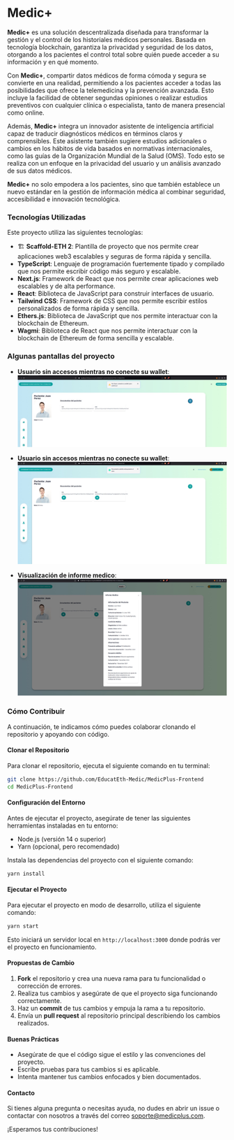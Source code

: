 
# Medic+

**Medic+** es una solución descentralizada diseñada para transformar la gestión y el control de los historiales médicos personales. Basada en tecnología blockchain, garantiza la privacidad y seguridad de los datos, otorgando a los pacientes el control total sobre quién puede acceder a su información y en qué momento.

Con **Medic+**, compartir datos médicos de forma cómoda y segura se convierte en una realidad, permitiendo a los pacientes acceder a todas las posibilidades que ofrece la telemedicina y la prevención avanzada. Esto incluye la facilidad de obtener segundas opiniones o realizar estudios preventivos con cualquier clínica o especialista, tanto de manera presencial como online.

Además, **Medic+** integra un innovador asistente de inteligencia artificial capaz de traducir diagnósticos médicos en términos claros y comprensibles. Este asistente también sugiere estudios adicionales o cambios en los hábitos de vida basados en normativas internacionales, como las guías de la Organización Mundial de la Salud (OMS). Todo esto se realiza con un enfoque en la privacidad del usuario y un análisis avanzado de sus datos médicos.

**Medic+** no solo empodera a los pacientes, sino que también establece un nuevo estándar en la gestión de información médica al combinar seguridad, accesibilidad e innovación tecnológica.

### Tecnologías Utilizadas

Este proyecto utiliza las siguientes tecnologías:
- 🏗 **Scaffold-ETH 2**: Plantilla de proyecto que nos permite crear aplicaciones web3 escalables y seguras de forma rápida y sencilla.
- **TypeScript**: Lenguaje de programación fuertemente tipado y compilado que nos permite escribir código más seguro y escalable.
- **Next.js**: Framework de React que nos permite crear aplicaciones web escalables y de alta performance.
- **React**: Biblioteca de JavaScript para construir interfaces de usuario.
- **Tailwind CSS**: Framework de CSS que nos permite escribir estilos personalizados de forma rápida y sencilla.
- **Ethers.js**: Biblioteca de JavaScript que nos permite interactuar con la blockchain de Ethereum.
- **Wagmi**: Biblioteca de React que nos permite interactuar con la blockchain de Ethereum de forma sencilla y escalable.

### Algunas pantallas del proyecto
- **Usuario sin accesos mientras no conecte su wallet**: 
![Wallet no conectada](Wallet-No-Conectada.jpeg)

- **Usuario sin accesos mientras no conecte su wallet**: 
![Accesos habilitados](Wallet-Conectada.jpeg)

- **Visualización de informe medico**: 
![Web Module (Scaffold-ETH)](Web-Module-(Scaffold-ETH).jpeg)

### Cómo Contribuir

A continuación, te indicamos cómo puedes colaborar clonando el repositorio y apoyando con código.

#### Clonar el Repositorio

Para clonar el repositorio, ejecuta el siguiente comando en tu terminal:

```bash
git clone https://github.com/EducatEth-Medic/MedicPlus-Frontend
cd MedicPlus-Frontend
```

#### Configuración del Entorno

Antes de ejecutar el proyecto, asegúrate de tener las siguientes herramientas instaladas en tu entorno:

- Node.js (versión 14 o superior)
- Yarn (opcional, pero recomendado)

Instala las dependencias del proyecto con el siguiente comando:

```bash
yarn install
```

#### Ejecutar el Proyecto

Para ejecutar el proyecto en modo de desarrollo, utiliza el siguiente comando:

```bash
yarn start
```

Esto iniciará un servidor local en `http://localhost:3000` donde podrás ver el proyecto en funcionamiento.

#### Propuestas de Cambio

1. **Fork** el repositorio y crea una nueva rama para tu funcionalidad o corrección de errores.
2. Realiza tus cambios y asegúrate de que el proyecto siga funcionando correctamente.
3. Haz un **commit** de tus cambios y empuja la rama a tu repositorio.
4. Envía un **pull request** al repositorio principal describiendo los cambios realizados.

#### Buenas Prácticas

- Asegúrate de que el código sigue el estilo y las convenciones del proyecto.
- Escribe pruebas para tus cambios si es aplicable.
- Intenta mantener tus cambios enfocados y bien documentados.

#### Contacto

Si tienes alguna pregunta o necesitas ayuda, no dudes en abrir un issue o contactar con nosotros a través del correo soporte@medicplus.com.

¡Esperamos tus contribuciones!
